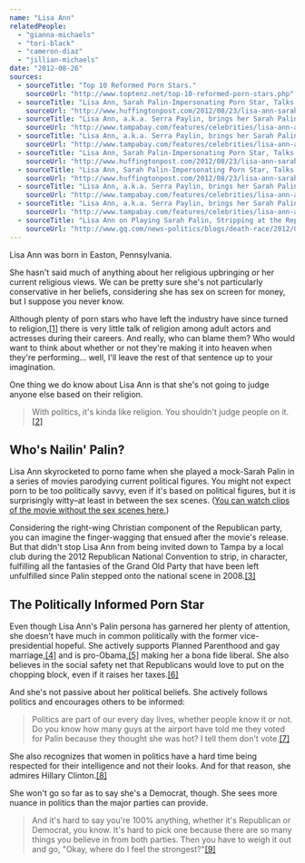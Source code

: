 ```yaml
---
name: "Lisa Ann"
relatedPeople:
  - "gianna-michaels"
  - "tori-black"
  - "cameron-diaz"
  - "jillian-michaels"
date: "2012-08-26"
sources:
  - sourceTitle: "Top 10 Reformed Porn Stars."
    sourceUrl: "http://www.toptenz.net/top-10-reformed-porn-stars.php"
  - sourceTitle: "Lisa Ann, Sarah Palin-Impersonating Porn Star, Talks Obama, Upcoming Show in Tampa for RNC."
    sourceUrl: "http://www.huffingtonpost.com/2012/08/23/lisa-ann-sarah-palin-rnc_n_1824411.html"
  - sourceTitle: "Lisa Ann, a.k.a. Serra Paylin, brings her Sarah Palin act to the RNC in Tampa."
    sourceUrl: "http://www.tampabay.com/features/celebrities/lisa-ann-aka-serra-paylin-brings-her-sarah-palin-act-to-the-rnc-in-tampa/1247462"
  - sourceTitle: "Lisa Ann, a.k.a. Serra Paylin, brings her Sarah Palin act to the RNC in Tampa."
    sourceUrl: "http://www.tampabay.com/features/celebrities/lisa-ann-aka-serra-paylin-brings-her-sarah-palin-act-to-the-rnc-in-tampa/1247462"
  - sourceTitle: "Lisa Ann, Sarah Palin-Impersonating Porn Star, Talks Obama, Upcoming Show in Tampa for RNC."
    sourceUrl: "http://www.huffingtonpost.com/2012/08/23/lisa-ann-sarah-palin-rnc_n_1824411.html"
  - sourceTitle: "Lisa Ann, Sarah Palin-Impersonating Porn Star, Talks Obama, Upcoming Show in Tampa for RNC."
    sourceUrl: "http://www.huffingtonpost.com/2012/08/23/lisa-ann-sarah-palin-rnc_n_1824411.html"
  - sourceTitle: "Lisa Ann, a.k.a. Serra Paylin, brings her Sarah Palin act to the RNC in Tampa."
    sourceUrl: "http://www.tampabay.com/features/celebrities/lisa-ann-aka-serra-paylin-brings-her-sarah-palin-act-to-the-rnc-in-tampa/1247462"
  - sourceTitle: "Lisa Ann, a.k.a. Serra Paylin, brings her Sarah Palin act to the RNC in Tampa."
    sourceUrl: "http://www.tampabay.com/features/celebrities/lisa-ann-aka-serra-paylin-brings-her-sarah-palin-act-to-the-rnc-in-tampa/1247462"
  - sourceTitle: "Lisa Ann on Playing Sarah Palin, Stripping at the Republican National Convention, and Endorsing Obama."
    sourceUrl: "http://www.gq.com/news-politics/blogs/death-race/2012/08/the-gqa-lisa-ann-on-playing-sarah-palin-stripping-at-the-republican-convention-and-endorsing-obama.html"
---
```


Lisa Ann was born in Easton, Pennsylvania.

She hasn't said much of anything about her religious upbringing or her current religious views. We can be pretty sure she's not particularly conservative in her beliefs, considering she has sex on screen for money, but I suppose you never know.

Although plenty of porn stars who have left the industry have since turned to religion,<a class="source-citation" href="http://www.toptenz.net/top-10-reformed-porn-stars.php" title="Top 10 Reformed Porn Stars.">[1]</a> there is very little talk of religion among adult actors and actresses during their careers. And really, who can blame them? Who would want to think about whether or not they're making it into heaven when they're performing… well, I'll leave the rest of that sentence up to your imagination.

One thing we do know about Lisa Ann is that she's not going to judge anyone else based on their religion.

>With politics, it's kinda like religion. You shouldn't judge people on it.<a class="source-citation" href="http://www.huffingtonpost.com/2012/08/23/lisa-ann-sarah-palin-rnc_n_1824411.html" title="Lisa Ann, Sarah Palin-Impersonating Porn Star, Talks Obama, Upcoming Show in Tampa for RNC.">[2]</a>

## 

## Who's Nailin' Palin?

Lisa Ann skyrocketed to porno fame when she played a mock-Sarah Palin in a series of movies parodying current political figures. You might not expect porn to be too politically savvy, even if it's based on political figures, but it is surprisingly witty–at least in between the sex scenes. ([You can watch clips of the movie without the sex scenes here.](http://www.youtube.com/watch?v=gxlAhlHqrrc))

Considering the right-wing Christian component of the Republican party, you can imagine the finger-wagging that ensued after the movie's release. But that didn't stop Lisa Ann from being invited down to Tampa by a local club during the 2012 Republican National Convention to strip, in character, fulfilling all the fantasies of the Grand Old Party that have been left unfulfilled since Palin stepped onto the national scene in 2008.<a class="source-citation" href="http://www.tampabay.com/features/celebrities/lisa-ann-aka-serra-paylin-brings-her-sarah-palin-act-to-the-rnc-in-tampa/1247462" title="Lisa Ann, a.k.a. Serra Paylin, brings her Sarah Palin act to the RNC in Tampa.">[3]</a>

## The Politically Informed Porn Star

Even though Lisa Ann's Palin persona has garnered her plenty of attention, she doesn't have much in common politically with the former vice-presidential hopeful. She actively supports Planned Parenthood and gay marriage,<a class="source-citation" href="http://www.tampabay.com/features/celebrities/lisa-ann-aka-serra-paylin-brings-her-sarah-palin-act-to-the-rnc-in-tampa/1247462" title="Lisa Ann, a.k.a. Serra Paylin, brings her Sarah Palin act to the RNC in Tampa.">[4]</a> and is pro-Obama,<a class="source-citation" href="http://www.huffingtonpost.com/2012/08/23/lisa-ann-sarah-palin-rnc_n_1824411.html" title="Lisa Ann, Sarah Palin-Impersonating Porn Star, Talks Obama, Upcoming Show in Tampa for RNC.">[5]</a> making her a bona fide liberal. She also believes in the social safety net that Republicans would love to put on the chopping block, even if it raises her taxes.<a class="source-citation" href="http://www.huffingtonpost.com/2012/08/23/lisa-ann-sarah-palin-rnc_n_1824411.html" title="Lisa Ann, Sarah Palin-Impersonating Porn Star, Talks Obama, Upcoming Show in Tampa for RNC.">[6]</a>

And she's not passive about her political beliefs. She actively follows politics and encourages others to be informed:

>Politics are part of our every day lives, whether people know it or not. Do you know how many guys at the airport have told me they voted for Palin because they thought she was hot? I tell them don't vote.<a class="source-citation" href="http://www.tampabay.com/features/celebrities/lisa-ann-aka-serra-paylin-brings-her-sarah-palin-act-to-the-rnc-in-tampa/1247462" title="Lisa Ann, a.k.a. Serra Paylin, brings her Sarah Palin act to the RNC in Tampa.">[7]</a>

She also recognizes that women in politics have a hard time being respected for their intelligence and not their looks. And for that reason, she admires Hillary Clinton.<a class="source-citation" href="http://www.tampabay.com/features/celebrities/lisa-ann-aka-serra-paylin-brings-her-sarah-palin-act-to-the-rnc-in-tampa/1247462" title="Lisa Ann, a.k.a. Serra Paylin, brings her Sarah Palin act to the RNC in Tampa.">[8]</a>

She won't go so far as to say she's a Democrat, though. She sees more nuance in politics than the major parties can provide.

>And it's hard to say you're 100% anything, whether it's Republican or Democrat, you know. It's hard to pick one because there are so many things you believe in from both parties. Then you have to weigh it out and go, "Okay, where do I feel the strongest?"<a class="source-citation" href="http://www.gq.com/news-politics/blogs/death-race/2012/08/the-gqa-lisa-ann-on-playing-sarah-palin-stripping-at-the-republican-convention-and-endorsing-obama.html" title="Lisa Ann on Playing Sarah Palin, Stripping at the Republican National Convention, and Endorsing Obama.">[9]</a>